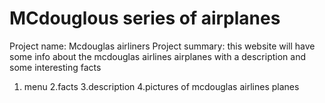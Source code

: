 # MCdouglous series of airplanes
Project name: Mcdouglas airliners
Project summary: this website will have some info about the mcdouglas airlines airplanes with a description and some interesting facts
1. menu
2.facts
3.description
4.pictures of mcdouglas airlines planes
